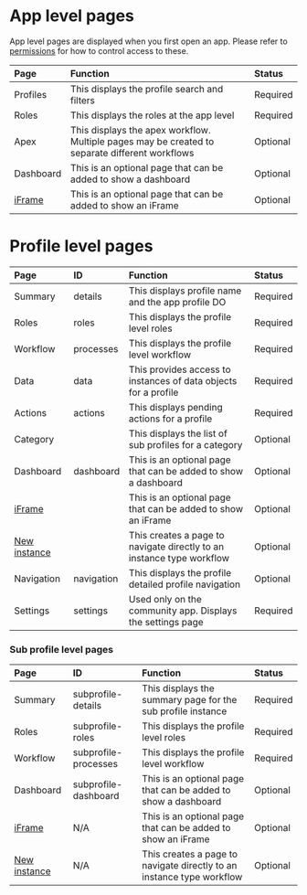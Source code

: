  # App level pages

App level pages are displayed when you first open an app.  Please refer to [permissions](https://github.com/kwantu/platformconfiguration/wiki/App-permissions) for how to control access to these.

| Page        | Function           | Status  |
| :------------- |:-------------| :-----|
| Profiles | This displays the profile search and filters | Required|
| Roles | This displays the roles at the app level | Required |
| Apex | This displays the apex workflow.  Multiple pages may be created to separate different workflows | Optional |
| Dashboard | This is an optional page that can be added to show a dashboard |Optional |
| [iFrame](https://github.com/kwantu/platformconfiguration/wiki/How-to-configure-an-iFrame-page) | This is an optional page that can be added to show an iFrame | Optional |

# Profile level pages

| Page        | ID | Function           | Status  |
| :-------------|:-------------|:-------------| :-----|
| Summary | details | This displays profile name and the app profile DO | Required|
| Roles | roles | This displays the profile level roles | Required|
| Workflow | processes | This displays the profile level workflow | Required |
| Data | data |This provides access to instances of data objects for a profile | Required |
| Actions | actions |This displays pending actions for a profile |Required |
| Category | |This displays the list of sub profiles for a category |Optional |
| Dashboard | dashboard |This is an optional page that can be added to show a dashboard |Optional |
| [iFrame](https://github.com/kwantu/platformconfiguration/wiki/How-to-configure-an-iFrame-page) | |This is an optional page that can be added to show an iFrame | Optional |
| [New instance](https://github.com/kwantu/platformconfiguration/wiki/How-to-configure-an-instance-type-workflow-page) | |This creates a page to navigate directly to an instance type workflow | Optional |
| Navigation | navigation | This displays the profile detailed profile navigation | Optional|
| Settings | settings | Used only on the community app.  Displays the settings page | Required|

### Sub profile level pages

| Page        |ID | Function           | Status  |
| :------------- |:-------------|:-------------| :-----|
| Summary | subprofile-details| This displays the summary page for the sub profile instance | Required|
| Roles | subprofile-roles| This displays the profile level roles | Required|
| Workflow | subprofile-processes| This displays the profile level workflow | Required |
| Dashboard | subprofile-dashboard| This is an optional page that can be added to show a dashboard |Optional |
| [iFrame](https://github.com/kwantu/platformconfiguration/wiki/How-to-configure-an-iFrame-page) |N/A | This is an optional page that can be added to show an iFrame | Optional |
| [New instance](https://github.com/kwantu/platformconfiguration/wiki/How-to-configure-an-instance-type-workflow-page) | N/A| This creates a page to navigate directly to an instance type workflow | Optional |